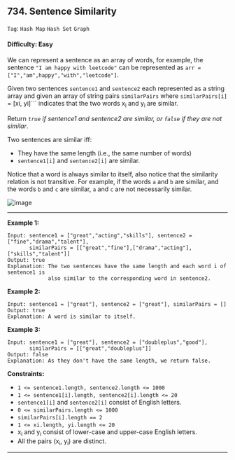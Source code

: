 ## 734. Sentence Similarity

```Tag```: ```Hash Map``` ```Hash Set``` ```Graph```

#### Difficulty: Easy

We can represent a sentence as an array of words, for example, the sentence ```"I am happy with leetcode"``` can be represented as ```arr = ["I","am",happy","with","leetcode"]```.

Given two sentences ```sentence1``` and ```sentence2``` each represented as a string array and given an array of string pairs ```similarPairs``` where ```similarPairs[i]``` = [xi, yi]``` indicates that the two words x<sub>i</sub> and y<sub>i</sub> are similar.

Return _```true``` if sentence1 and sentence2 are similar, or ```false``` if they are not similar_.

Two sentences are similar iff:

- They have the same length (i.e., the same number of words)
- ```sentence1[i]``` and ```sentence2[i]``` are similar.

Notice that a word is always similar to itself, also notice that the similarity relation is not transitive. For example, if the words ```a``` and ```b``` are similar, and the words ```b``` and ```c``` are similar, ```a``` and ```c``` are not necessarily similar.

![image](https://user-images.githubusercontent.com/35042430/216117203-80deee40-aaf0-4f5f-a718-b88a27449f81.png)

---

__Example 1:__
```
Input: sentence1 = ["great","acting","skills"], sentence2 = ["fine","drama","talent"], 
       similarPairs = [["great","fine"],["drama","acting"],["skills","talent"]]
Output: true
Explanation: The two sentences have the same length and each word i of sentence1 is 
             also similar to the corresponding word in sentence2.
```

__Example 2:__
```
Input: sentence1 = ["great"], sentence2 = ["great"], similarPairs = []
Output: true
Explanation: A word is similar to itself.
```

__Example 3:__
```
Input: sentence1 = ["great"], sentence2 = ["doubleplus","good"], 
       similarPairs = [["great","doubleplus"]]
Output: false
Explanation: As they don't have the same length, we return false.
```

__Constraints:__

- ```1 <= sentence1.length, sentence2.length <= 1000```
- ```1 <= sentence1[i].length, sentence2[i].length <= 20```
- ```sentence1[i]``` and ```sentence2[i]``` consist of English letters.
- ```0 <= similarPairs.length <= 1000```
- ```similarPairs[i].length == 2```
- ```1 <= xi.length, yi.length <= 20```
- x<sub>i</sub> and y<sub>i</sub> consist of lower-case and upper-case English letters.
- All the pairs (x<sub>i</sub>, y<sub>i</sub>) are distinct.

---

